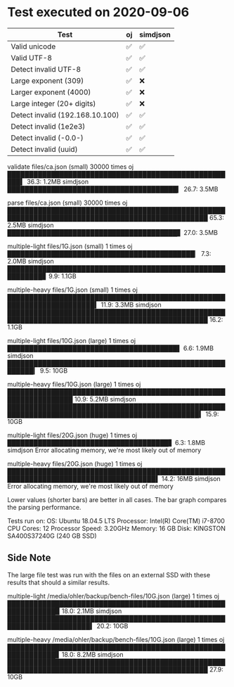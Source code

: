 # Test executed on 2020-09-06

| Test                             | oj         | simdjson   |
| -------------------------------- | ---------- | ---------- |
| Valid unicode                    |     ✅     |     ✅     |
| Valid UTF-8                      |     ✅     |     ✅     |
| Detect invalid UTF-8             |     ✅     |     ✅     |
| Large exponent (309)             |     ✅     |     ❌     |
| Larger exponent (4000)           |     ✅     |     ❌     |
| Large integer (20+ digits)       |     ✅     |     ❌     |
| Detect invalid (192.168.10.100)  |     ✅     |     ✅     |
| Detect invalid (1e2e3)           |     ✅     |     ✅     |
| Detect invalid (-0.0-)           |     ✅     |     ✅     |
| Detect invalid (uuid)            |     ✅     |     ✅     |

validate files/ca.json (small) 30000 times
        oj █████████████████████████████████████████████████████▍ 36.3: 1.2MB
  simdjson ███████████████████████████████████████▎ 26.7: 3.5MB

parse files/ca.json (small) 30000 times
        oj ████████████████████████████████████████████████████████████████████████████████████████████████ 65.3: 2.5MB
  simdjson ███████████████████████████████████████▋ 27.0: 3.5MB

multiple-light files/1G.json (small) 1 times
        oj ███████████████████████████████████████████▏  7.3: 2.0MB
  simdjson ██████████████████████████████████████████████████████████▊  9.9: 1.1GB

multiple-heavy files/1G.json (small) 1 times
        oj ██████████████████████████████████████████████████████████████████████▍ 11.9: 3.3MB
  simdjson ████████████████████████████████████████████████████████████████████████████████████████████████ 16.2: 1.1GB

multiple-light files/10G.json (large) 1 times
        oj ███████████████████████████████████████▌  6.6: 1.9MB
  simdjson ████████████████████████████████████████████████████████▎  9.5: 10GB

multiple-heavy files/10G.json (large) 1 times
        oj █████████████████████████████████████████████████████████████████ 10.9: 5.2MB
  simdjson ██████████████████████████████████████████████████████████████████████████████████████████████▍ 15.9: 10GB

multiple-light files/20G.json (huge) 1 times
        oj █████████████████████████████████████▋  6.3: 1.8MB
  simdjson Error allocating memory, we're most likely out of memory

multiple-heavy files/20G.json (huge) 1 times
        oj ████████████████████████████████████████████████████████████████████████████████████▌ 14.2: 16MB
  simdjson Error allocating memory, we're most likely out of memory

 Lower values (shorter bars) are better in all cases. The bar graph
 compares the parsing performance.

Tests run on:
 OS:              Ubuntu 18.04.5 LTS
 Processor:       Intel(R) Core(TM) i7-8700 CPU
 Cores:           12
 Processor Speed: 3.20GHz
 Memory:          16 GB
 Disk:            KINGSTON SA400S37240G (240 GB SSD)

## Side Note

The large file test was run with the files on an external SSD with
these results that should a similar results.

multiple-light /media/ohler/backup/bench-files/10G.json (large) 1 times
        oj █████████████████████████████████████████████████████████████▉ 18.0: 2.1MB
  simdjson █████████████████████████████████████████████████████████████████████▍ 20.2: 10GB

multiple-heavy /media/ohler/backup/bench-files/10G.json (large) 1 times
        oj █████████████████████████████████████████████████████████████▊ 18.0: 8.2MB
  simdjson ████████████████████████████████████████████████████████████████████████████████████████████████ 27.9: 10GB
